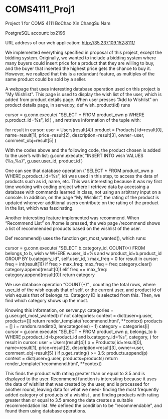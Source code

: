 # COMS4111_Proj1
Project 1 for COMS 4111
BoChao Xin
ChangSu Nam

PostgreSQL account: 
bx2196


URL address of our web application:
http://35.237.109.152:8111/


We implemented everything specified in proposal of this project, except the bidding system.
Originally, we wanted to include a bidding system where many buyers could insert price for a product that they are willing to buy, and the buyer that inserted the highest price gets the chance to buy it. However, we realized that this is a redundant feature, as multiples of the same product could be sold by a seller.




A webpage that uses interesting database operation used on this project is "My Wishlist". This page is used to display the wish list of the user, which is added from product details page. When user presses “Add to Wishlist” on product details page, in server.py, def wish_product(id) runs 

cursor = g.conn.execute(
        "SELECT * FROM product_own p WHERE p.product_id=%s",
        id
    )
, and retrieve information of the tuple with:

for result in cursor:
        user = Users(result[4])
        product = Products(
            id=result[0],
            name=result[1],
            price=result[2],
            description=result[3],
            owner=user,
            comment_obj=result[5]
        )

With the codes above and the following code, the product chosen is added to the user’s with list:
g.conn.execute(
            "INSERT INTO wish VALUES (%s,%s)",
            g.user.user_id,
            product.id
        )

One can see that database operation ("SELECT * FROM product_own p WHERE p.product_id=%s", id) was used in this step, to access the data of products such as id, name, etc. This was interesting because it was my first time working with coding project where I retrieve data by accessing a database with commands learned in class, not using an arbitrary input on a console. In addition, on the page “My Wishlist”, the rating of the product is updated whenever additional users contribute on the rating of the product in the list, which was fascinating.

Another interesting feature implemented was recommend. When “Recommend List” on /home is pressed, the web page /recommend shows a list of recommended products based on the wishlist of the user. 

Def recommend() uses the function get_most_wanted(), which runs:

cursor = g.conn.execute(
            "SELECT b.category_id, COUNT(*) FROM belongs_to b, wish w WHERE w.user_id=%s and w.product_id=b.product_id GROUP BY b.category_id",
            self.user_id,
        )
max_freq = 0
        for result in cursor:
            freq = int(result[1])
            if freq > max_freq:
                max_freq = freq
                category.clear()
                category.append(result[0])
            elif freq == max_freq:
                category.append(result[0])
        return category

We use database operation “COUNT(*)” , counting the total rows, where user_id of the wish equals that of self, or the current user, and product id of wish equals that of belongs_to. Category ID is selected from this. Then, we find which category shows up the most.

Knowing this information, on server.py:
 categories = g.user.get_most_wanted()
    if not categories:
        context = dict(user=g.user, products=[])
        return render_template('recommend.html', **context)
    products = []
    i = random.randint(0, len(categories) - 1)
    category = categories[i]
    cursor = g.conn.execute(
        "SELECT * FROM product_own p, belongs_to b WHERE p.product_id=b.product_id and b.category_id=%s",
        category,
    ) 
for result in cursor:
        user = Users(result[4])
        p = Products(
            id=result[0],
            name=result[1],
            price=result[2],
            description=result[3],
            owner=user,
            comment_obj=result[5]
        )
        if p.get_rating() >= 3.5:
            products.append(p)
context = dict(user=g.user, products=products)
return render_template('recommend.html', **context)

This finds the product with rating greater than or equal to 3.5 and is displayed to the user. Recommend function is interesting because it uses the data of wishlist that was created by the user, and is processed for another round, leaving data for what we need-  finding the most frequently added category of products of a wishlist , and finding products with rating greater than or equal to 3.5 among the data creates a suitable recommendation list. We defined the condition to be “recommendable”, and found them using database operations.


